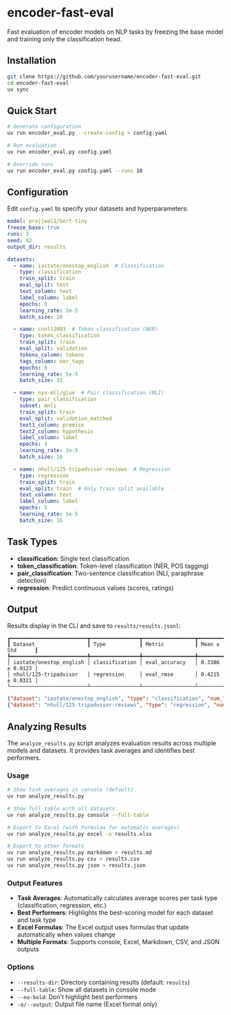 # encoder-fast-eval

Fast evaluation of encoder models on NLP tasks by freezing the base model and training only the classification head.

## Installation

```bash
git clone https://github.com/yourusername/encoder-fast-eval.git
cd encoder-fast-eval
uv sync
```

## Quick Start

```bash
# Generate configuration
uv run encoder_eval.py --create-config > config.yaml

# Run evaluation
uv run encoder_eval.py config.yaml

# Override runs
uv run encoder_eval.py config.yaml --runs 10
```

## Configuration

Edit `config.yaml` to specify your datasets and hyperparameters:

```yaml
model: prajjwal1/bert-tiny
freeze_base: true
runs: 3
seed: 42
output_dir: results

datasets:
  - name: iastate/onestop_english  # Classification
    type: classification
    train_split: train
    eval_split: test
    text_column: text
    label_column: label
    epochs: 3
    learning_rate: 2e-5
    batch_size: 16

  - name: conll2003  # Token classification (NER)
    type: token_classification
    train_split: train
    eval_split: validation
    tokens_column: tokens
    tags_column: ner_tags
    epochs: 5
    learning_rate: 5e-5
    batch_size: 32

  - name: nyu-mll/glue  # Pair classification (NLI)
    type: pair_classification
    subset: mnli
    train_split: train
    eval_split: validation_matched
    text1_column: premise
    text2_column: hypothesis
    label_column: label
    epochs: 3
    learning_rate: 2e-5
    batch_size: 16

  - name: nhull/125-tripadvisor-reviews  # Regression
    type: regression
    train_split: train
    eval_split: train  # Only train split available
    text_column: text
    label_column: label
    epochs: 5
    learning_rate: 5e-5
    batch_size: 16
```

## Task Types

- **classification**: Single text classification
- **token_classification**: Token-level classification (NER, POS tagging)
- **pair_classification**: Two-sentence classification (NLI, paraphrase detection)
- **regression**: Predict continuous values (scores, ratings)

## Output

Results display in the CLI and save to `results/results.jsonl`:

```
┏━━━━━━━━━━━━━━━━━━━━━━━━━┳━━━━━━━━━━━━━━━━┳━━━━━━━━━━━━━━━━━┳━━━━━━━━━━━━━━━━━┓
┃ Dataset                 ┃ Type           ┃ Metric          ┃ Mean ± Std      ┃
┡━━━━━━━━━━━━━━━━━━━━━━━━━╇━━━━━━━━━━━━━━━━╇━━━━━━━━━━━━━━━━━╇━━━━━━━━━━━━━━━━━┩
│ iastate/onestop_english │ classification │ eval_accuracy   │ 0.3386 ± 0.0123 │
│ nhull/125-tripadvisor   │ regression     │ eval_rmse       │ 0.4215 ± 0.0321 │
└─────────────────────────┴────────────────┴─────────────────┴─────────────────┘
```

```json
{"dataset": "iastate/onestop_english", "type": "classification", "num_labels": 3, "runs": 2, "metrics": {"eval_accuracy_mean": 0.3386, "eval_accuracy_std": 0.0123}}
{"dataset": "nhull/125-tripadvisor-reviews", "type": "regression", "num_labels": 1, "runs": 3, "metrics": {"eval_rmse_mean": 0.4215, "eval_r2_mean": 0.6782}}
```

## Analyzing Results

The `analyze_results.py` script analyzes evaluation results across multiple models and datasets. It provides task averages and identifies best performers.

### Usage

```bash
# Show task averages in console (default)
uv run analyze_results.py

# Show full table with all datasets
uv run analyze_results.py console --full-table

# Export to Excel (with formulas for automatic averages)
uv run analyze_results.py excel -o results.xlsx

# Export to other formats
uv run analyze_results.py markdown > results.md
uv run analyze_results.py csv > results.csv
uv run analyze_results.py json > results.json
```

### Output Features

- **Task Averages**: Automatically calculates average scores per task type (classification, regression, etc.)
- **Best Performers**: Highlights the best-scoring model for each dataset and task type
- **Excel Formulas**: The Excel output uses formulas that update automatically when values change
- **Multiple Formats**: Supports console, Excel, Markdown, CSV, and JSON outputs

### Options

- `--results-dir`: Directory containing results (default: `results`)
- `--full-table`: Show all datasets in console mode
- `--no-bold`: Don't highlight best performers
- `-o/--output`: Output file name (Excel format only)